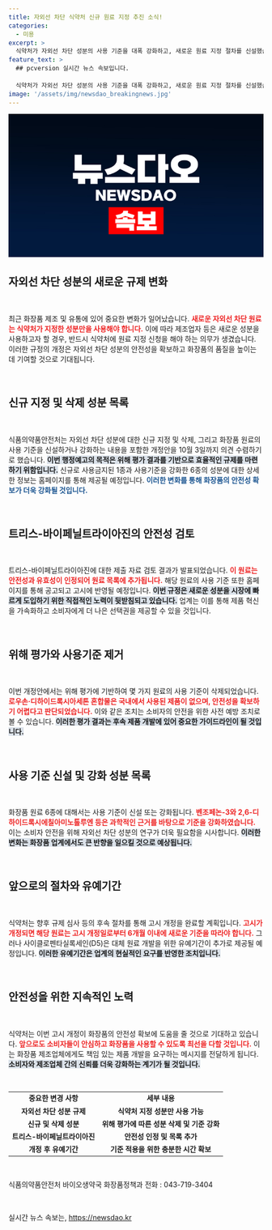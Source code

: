 ```yaml
---
title: 자외선 차단 식약처 신규 원료 지정 추진 소식!
categories:
  - 미용
excerpt: >
  식약처가 자외선 차단 성분의 사용 기준을 대폭 강화하고, 새로운 원료 지정 절차를 신설했습니다. 1종은 사용 금지, 6종은 기준이 강화되며, 안전성을 확보하기 위한 예방 조치가 시행됩니다. 전문가들은 이번 개정이 화장품 안전성을 높일 것이라고 기대하고 있습니다.
feature_text: >
  ## pcversion 실시간 뉴스 속보입니다.

  식약처가 자외선 차단 성분의 사용 기준을 대폭 강화하고, 새로운 원료 지정 절차를 신설했습니다. 1종은 사용 금지, 6종은 기준이 강화되며, 안전성을 확보하기 위한 예방 조치가 시행됩니다. 전문가들은 이번 개정이 화장품 안전성을 높일 것이라고 기대하고 있습니다.
image: '/assets/img/newsdao_breakingnews.jpg'
---
```


<p><img src="/assets/img/newsdao_breakingnews.jpg" alt="pcversion 속보" /></p>

<h2 data-ke-size="size26">자외선 차단 성분의 새로운 규제 변화</h2>

<p data-ke-size="size16">&nbsp;</p>

<p>최근 화장품 제조 및 유통에 있어 중요한 변화가 일어났습니다. <b><span style="color: #ee2323;">새로운 자외선 차단 원료는 식약처가 지정한 성분만을 사용해야 합니다.</span></b> 이에 따라 제조업자 등은 새로운 성분을 사용하고자 할 경우, 반드시 식약처에 원료 지정 신청을 해야 하는 의무가 생겼습니다. 이러한 규정의 개정은 자외선 차단 성분의 안전성을 확보하고 화장품의 품질을 높이는 데 기여할 것으로 기대됩니다.</p>

<p data-ke-size="size16">&nbsp;</p>

<h2 data-ke-size="size26">신규 지정 및 삭제 성분 목록</h2>

<p data-ke-size="size16">&nbsp;</p>

<p>식품의약품안전처는 자외선 차단 성분에 대한 신규 지정 및 삭제, 그리고 화장품 원료의 사용 기준을 신설하거나 강화하는 내용을 포함한 개정안을 10월 3일까지 의견 수렴하기로 했습니다. <b><span style="background-color: #21538527;">이번 행정예고의 목적은 위해 평가 결과를 기반으로 효율적인 규제를 마련하기 위함입니다.</span></b> 신규로 사용금지된 1종과 사용기준을 강화한 6종의 성분에 대한 상세한 정보는 홈페이지를 통해 제공될 예정입니다. <b><span style="color: #1a5490;">이러한 변화를 통해 화장품의 안전성 확보가 더욱 강화될 것입니다.</span></b></p>

<p data-ke-size="size16">&nbsp;</p>

<h2 data-ke-size="size26">트리스-바이페닐트라이아진의 안전성 검토</h2>

<p data-ke-size="size16">&nbsp;</p>

<p>트리스-바이페닐트라이아진에 대한 제출 자료 검토 결과가 발표되었습니다. <b><span style="color: #ee2323;">이 원료는 안전성과 유효성이 인정되어 원료 목록에 추가됩니다.</span></b> 해당 원료의 사용 기준 또한 홈페이지를 통해 공고되고 고시에 반영될 예정입니다. <b><span style="background-color: #21538527;">이번 규정은 새로운 성분을 시장에 빠르게 도입하기 위한 직접적인 노력이 뒷받침되고 있습니다.</span></b> 업계는 이를 통해 제품 혁신을 가속화하고 소비자에게 더 나은 선택권을 제공할 수 있을 것입니다.</p>

<p data-ke-size="size16">&nbsp;</p>

<h2 data-ke-size="size26">위해 평가와 사용기준 제거</h2>

<p data-ke-size="size16">&nbsp;</p>

<p>이번 개정안에서는 위해 평가에 기반하여 몇 가지 원료의 사용 기준이 삭제되었습니다. <b><span style="color: #ee2323;">로우손·디하이드록시아세톤 혼합물은 국내에서 사용된 제품이 없으며, 안전성을 확보하기 어렵다고 판단되었습니다.</span></b> 이와 같은 조치는 소비자의 안전을 위한 사전 예방 조치로 볼 수 있습니다. <b><span style="background-color: #21538527;">이러한 평가 결과는 후속 제품 개발에 있어 중요한 가이드라인이 될 것입니다.</span></b></p>

<p data-ke-size="size16">&nbsp;</p>

<h2 data-ke-size="size26">사용 기준 신설 및 강화 성분 목록</h2>

<p data-ke-size="size16">&nbsp;</p>

<p>화장품 원료 6종에 대해서는 사용 기준이 신설 또는 강화됩니다. <b><span style="color: #ee2323;">벤조페논-3와 2,6-디하이드록시에칠아미노톨루엔 등은 과학적인 근거를 바탕으로 기준을 강화하였습니다.</span></b> 이는 소비자 안전을 위해 자외선 차단 성분의 연구가 더욱 필요함을 시사합니다. <b><span style="background-color: #21538527;">이러한 변화는 화장품 업계에서도 큰 반향을 일으킬 것으로 예상됩니다.</span></b></p>

<p data-ke-size="size16">&nbsp;</p>

<h2 data-ke-size="size26">앞으로의 절차와 유예기간</h2>

<p data-ke-size="size16">&nbsp;</p>

<p>식약처는 향후 규제 심사 등의 후속 절차를 통해 고시 개정을 완료할 계획입니다. <b><span style="color: #ee2323;">고시가 개정되면 해당 원료는 고시 개정일로부터 6개월 이내에 새로운 기준을 따라야 합니다.</span></b> 그러나 사이클로펜타실록세인(D5)은 대체 원료 개발을 위한 유예기간이 추가로 제공될 예정입니다. <b><span style="background-color: #21538527;">이러한 유예기간은 업계의 현실적인 요구를 반영한 조치입니다.</span></b></p>

<p data-ke-size="size16">&nbsp;</p>

<h2 data-ke-size="size26">안전성을 위한 지속적인 노력</h2>

<p data-ke-size="size16">&nbsp;</p>

<p>식약처는 이번 고시 개정이 화장품의 안전성 확보에 도움을 줄 것으로 기대하고 있습니다. <b><span style="color: #ee2323;">앞으로도 소비자들이 안심하고 화장품을 사용할 수 있도록 최선을 다할 것입니다.</span></b> 이는 화장품 제조업체에게도 책임 있는 제품 개발을 요구하는 메시지를 전달하게 됩니다. <b><span style="background-color: #21538527;">소비자와 제조업체 간의 신뢰를 더욱 강화하는 계기가 될 것입니다.</span></b></p>

<p data-ke-size="size16">&nbsp;</p>

<table style="width: 100%; border-collapse: collapse;">
<tr>
<td style="text-align: center; height: 17px;"><b>중요한 변경 사항</b></td>
<td style="text-align: center; height: 17px;"><b>세부 내용</b></td>
</tr>
<tr>
<td style="text-align: center; height: 17px;"><b>자외선 차단 성분 규제</b></td>
<td style="text-align: center; height: 17px;"><b>식약처 지정 성분만 사용 가능</b></td>
</tr>
<tr>
<td style="text-align: center; height: 17px;"><b>신규 및 삭제 성분</b></td>
<td style="text-align: center; height: 17px;"><b>위해 평가에 따른 성분 삭제 및 기준 강화</b></td>
</tr>
<tr>
<td style="text-align: center; height: 17px;"><b>트리스-바이페닐트라이아진</b></td>
<td style="text-align: center; height: 17px;"><b>안전성 인정 및 목록 추가</b></td>
</tr>
<tr>
<td style="text-align: center; height: 17px;"><b>개정 후 유예기간</b></td>
<td style="text-align: center; height: 17px;"><b>기준 적용을 위한 충분한 시간 확보</b></td>
</tr>
</table>

<p data-ke-size="size16">&nbsp;</p>

<p>식품의약품안전처 바이오생약국 화장품정책과 전화 : 043-719-3404</p>

<p data-ke-size="size16">&nbsp;</p>
실시간 뉴스 속보는, <a href="https://newsdao.kr" rel="dofollow">https://newsdao.kr</a>


